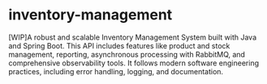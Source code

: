 # inventory-management
[WIP]A robust and scalable Inventory Management System built with Java and Spring Boot. This API includes features like product and stock management, reporting, asynchronous processing with RabbitMQ, and comprehensive observability tools. It follows modern software engineering practices, including error handling, logging, and documentation.
